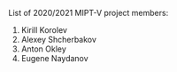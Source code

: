 List of 2020/2021 MIPT-V project members:
1. Kirill Korolev
2. Alexey Shcherbakov
3. Anton Okley
4. Eugene Naydanov
